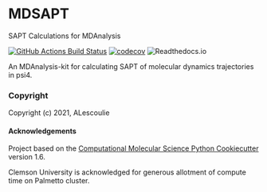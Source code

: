 MDSAPT
==============================
SAPT Calculations for MDAnalysis

[//]: # (Badges)
[![GitHub Actions Build Status](https://github.com/alescoulie/MDSAPT/workflows/CI/badge.svg)](https://github.com/alescolie/MDSAPT/actions?query=workflow%3ACI)
[![codecov](https://codecov.io/gh/alescoulie/MDSAPT/branch/master/graph/badge.svg)](https://codecov.io/gh/alescoulie/MDSAPT/branch/master)
![Readthedocs.io](https://readthedocs.org/projects/pip/badge/?version=latest&style=flat)

An MDAnalysis-kit for calculating SAPT of molecular dynamics trajectories in psi4.

### Copyright

Copyright (c) 2021, ALescoulie

#### Acknowledgements
 
Project based on the 
[Computational Molecular Science Python Cookiecutter](https://github.com/molssi/cookiecutter-cms) version 1.6.

Clemson University is acknowledged for generous allotment of compute time on Palmetto cluster.
